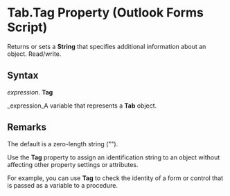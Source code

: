 
# Tab.Tag Property (Outlook Forms Script)

Returns or sets a  **String** that specifies additional information about an object. Read/write.


## Syntax

 _expression_. **Tag**

 _expression_A variable that represents a  **Tab** object.


## Remarks

The default is a zero-length string ("").

Use the  **Tag** property to assign an identification string to an object without affecting other property settings or attributes.

For example, you can use  **Tag** to check the identity of a form or control that is passed as a variable to a procedure.

